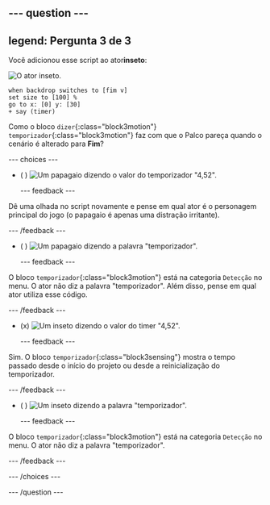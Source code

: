 --- question ---
---
legend: Pergunta 3 de 3
---

Você adicionou esse script ao ator**inseto**:

![O ator inseto.](images/bug-sprite.png)

```blocks3
when backdrop switches to [fim v]
set size to [100] % 
go to x: [0] y: [30] 
+ say (timer) 
```

Como o bloco `dizer`{:class="block3motion"} `temporizador`{:class="block3motion"} faz com que o Palco pareça quando o cenário é alterado para **Fim**?

--- choices ---

- ( ) ![Um papagaio dizendo o valor do temporizador "4,52".](images/quiz_parrot_number.png)

  --- feedback ---

Dê uma olhada no script novamente e pense em qual ator é o personagem principal do jogo (o papagaio é apenas uma distração irritante).

  --- /feedback ---

- ( ) ![Um papagaio dizendo a palavra "temporizador".](images/quiz_parrot_timer.png)

  --- feedback ---

O bloco `temporizador`{:class="block3motion"} está na categoria `Detecção` no menu. O ator não diz a palavra "temporizador". Além disso, pense em qual ator utiliza esse código.

  --- /feedback ---

- (x) ![Um inseto dizendo o valor do timer "4,52".](images/quiz_bug_number.png)

  --- feedback ---

Sim. O bloco `temporizador`{:class="block3sensing"} mostra o tempo passado desde o início do projeto ou desde a reinicialização do temporizador.

  --- /feedback ---

- ( ) ![Um inseto dizendo a palavra "temporizador".](images/quiz_bug_timer.png)

  --- feedback ---

O bloco `temporizador`{:class="block3motion"} está na categoria `Detecção` no menu. O ator não diz a palavra "temporizador".

  --- /feedback ---

--- /choices ---

--- /question ---





